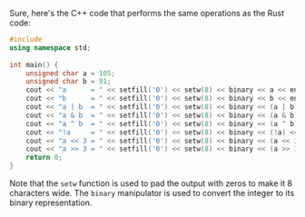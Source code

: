Sure, here's the C++ code that performs the same operations as the Rust code:
```c++
#include 
using namespace std;
 
int main() {
    unsigned char a = 105;
    unsigned char b = 91;
    cout << "a      = " << setfill('0') << setw(8) << binary << a << endl;
    cout << "b      = " << setfill('0') << setw(8) << binary << b << endl;
    cout << "a | b  = " << setfill('0') << setw(8) << binary << (a | b) << endl;
    cout << "a & b  = " << setfill('0') << setw(8) << binary << (a & b) << endl;
    cout << "a ^ b  = " << setfill('0') << setw(8) << binary << (a ^ b) << endl;
    cout << "!a     = " << setfill('0') << setw(8) << binary << (!a) << endl;
    cout << "a << 3 = " << setfill('0') << setw(8) << binary << (a << 3) << endl;
    cout << "a >> 3 = " << setfill('0') << setw(8) << binary << (a >> 3) << endl;
    return 0;
}
```
Note that the `setw` function is used to pad the output with zeros to make it 8 characters wide. The `binary` manipulator is used to convert the integer to its binary representation.

